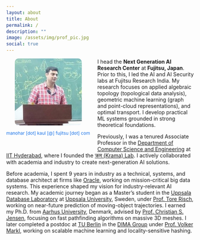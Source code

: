 ```yaml
---
layout: about
title: About
permalink: /
description: ""
image: /assets/img/prof_pic.jpg
social: true
---
```


<div style="float: left; margin: 0 20px 20px 0; text-align: center;">
  <img src="/assets/img/prof_pic.jpg" alt="Manohar Kaul" width="180" style="border-radius: 10px;"/ alt="image" alt="image">
  <p style="margin-top: 10px; font-size: 0.85em; color: #1a73e8;">
    manohar [dot] kaul [@] fujitsu [dot] com
  </p>
</div>

<p class="content">
I head the <strong> Next Generation AI Research Center</strong> at <strong>Fujitsu, Japan</strong>. Prior to this, I led the AI and AI Security labs at Fujitsu Research India. My research focuses on applied algebraic topology (topological data analysis), geometric machine learning (graph and point-cloud representations), and optimal transport. I develop practical ML systems grounded in strong theoretical foundations.
</p>

<p class="content">
Previously, I was a tenured Associate Professor in the <a href="https://cse.iith.ac.in/" target="blank">Department of Computer Science and Engineering</a> at <a href="https://iith.ac.in/" target="blank">IIT Hyderabad</a>, where I founded the <a href="https://krama.cse.iith.ac.in" target="blank">क्रम (Krama) Lab</a>. I actively collaborated with academia and industry to create next-generation AI solutions.
</p>

<p class="content">
Before academia, I spent 9 years in industry as a technical, systems, and database architect at firms like <a href="https://www.oracle.com/corporate/" target="blank">Oracle</a>, working on mission-critical big data systems. This experience shaped my vision for industry-relevant AI research.
My academic journey began as a Master’s student in the <a href="https://www.it.uu.se/research/group/udbl/" target="blank">Uppsala Database Laboratory</a> at <a href="https://www.uu.se/en" target="blank">Uppsala University</a>, Sweden, under <a href="https://user.it.uu.se/~torer/" target="blank">Prof. Tore Risch</a>, working on near-future prediction of moving-object trajectories. I earned my Ph.D. from <a href="https://cs.au.dk/" target="blank">Aarhus University</a>, Denmark, advised by <a href="https://vbn.aau.dk/en/persons/christian-s-jensen" target="blank">Prof. Christian S. Jensen</a>, focusing on fast pathfinding algorithms on massive 3D meshes. I later completed a postdoc at <a href="https://www.tu.berlin/" target="blank">TU Berlin</a> in the <a href="https://www.dima.tu-berlin.de/" target="blank">DIMA Group</a> under <a href="https://www.bimos.tu-berlin.de/menue/bimos_people/members/professors/volker_markl/" target="blank">Prof. Volker Markl</a>, working on scalable machine learning and locality-sensitive hashing.
</p>
